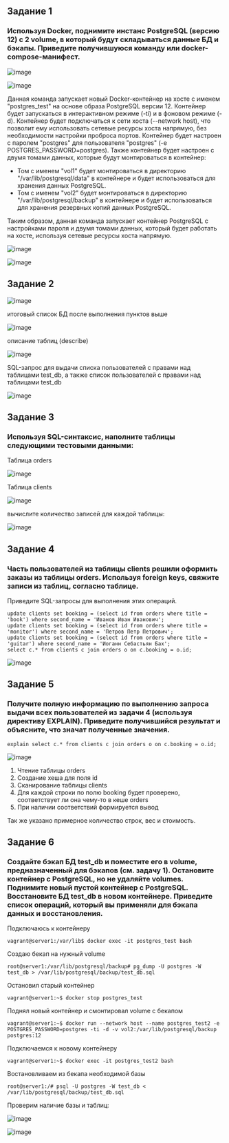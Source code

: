 ## Задание 1
### Используя Docker, поднимите инстанс PostgreSQL (версию 12) c 2 volume, в который будут складываться данные БД и бэкапы. Приведите получившуюся команду или docker-compose-манифест.

![image](https://github.com/dikalov/devops-28/assets/126553776/b8dfcae1-9a88-4c8c-9a5c-baba932da3a4)

![image](https://github.com/dikalov/devops-28/assets/126553776/91508738-cc10-4b5b-9333-933db3970ced)

Данная команда запускает новый Docker-контейнер на хосте с именем "postgres_test" на основе образа PostgreSQL версии 12. Контейнер будет запускаться в интерактивном режиме (-ti) и в фоновом режиме (-d). Контейнер будет подключаться к сети хоста (--network host), что позволит ему использовать сетевые ресурсы хоста напрямую, без необходимости настройки проброса портов. Контейнер будет настроен с паролем "postgres" для пользователя "postgres" (-e POSTGRES_PASSWORD=postgres). Также контейнер будет настроен с двумя томами данных, которые будут монтироваться в контейнер: 

- Том с именем "vol1" будет монтироваться в директорию "/var/lib/postgresql/data" в контейнере и будет использоваться для хранения данных PostgreSQL. 
- Том с именем "vol2" будет монтироваться в директорию "/var/lib/postgresql/backup" в контейнере и будет использоваться для хранения резервных копий данных PostgreSQL.

Таким образом, данная команда запускает контейнер PostgreSQL с настройками пароля и двумя томами данных, который будет работать на хосте, используя сетевые ресурсы хоста напрямую.

![image](https://github.com/dikalov/devops-28/assets/126553776/b4b4a1ad-6033-4ed5-88b6-3be307912d25)


![image](https://github.com/dikalov/devops-28/assets/126553776/5356bfee-c97a-4c77-9963-ef4603694f48)

## Задание 2

![image](https://github.com/dikalov/devops-28/assets/126553776/13f02c51-544b-4cf1-b5e6-044431c12fbe)

итоговый список БД после выполнения пунктов выше

![image](https://github.com/dikalov/devops-28/assets/126553776/48d3b9a8-9c8e-423c-b781-14ddd250ee9c)

описание таблиц (describe)

![image](https://github.com/dikalov/devops-28/assets/126553776/a7bcfd9c-3878-4864-9e12-71ec9007f015)

SQL-запрос для выдачи списка пользователей с правами над таблицами test_db, а также список пользователей с правами над таблицами test_db

![image](https://github.com/dikalov/devops-28/assets/126553776/7ce5544a-a721-4c9a-b5e8-829e3f7ef6b7)

## Задание 3
### Используя SQL-синтаксис, наполните таблицы следующими тестовыми данными:

Таблица orders

![image](https://github.com/dikalov/devops-28/assets/126553776/01210a9e-2560-4df4-ab5c-a2d1579b48b0)

Таблица clients

![image](https://github.com/dikalov/devops-28/assets/126553776/08a722cb-89a2-435f-97ff-0b981262519c)

вычислите количество записей для каждой таблицы:

![image](https://github.com/dikalov/devops-28/assets/126553776/32bd0539-0c07-4964-b764-52ea713051c1)

## Задание 4
### Часть пользователей из таблицы clients решили оформить заказы из таблицы orders. Используя foreign keys, свяжите записи из таблиц, согласно таблице.

Приведите SQL-запросы для выполнения этих операций.
```
update clients set booking = (select id from orders where title = 'book') where second_name = 'Иванов Иван Иванович';
update clients set booking = (select id from orders where title = 'monitor') where second_name = 'Петров Петр Петрович';
update clients set booking = (select id from orders where title = 'guitar') where second_name = 'Иоганн Себастьян Бах';
select c.* from clients c join orders o on c.booking = o.id;
```
![image](https://github.com/dikalov/devops-28/assets/126553776/95bec594-59f2-44f0-90d6-f0476f98a867)

## Задание 5
### Получите полную информацию по выполнению запроса выдачи всех пользователей из задачи 4 (используя директиву EXPLAIN). Приведите получившийся результат и объясните, что значат полученные значения.

```
explain select c.* from clients c join orders o on c.booking = o.id;
```
![image](https://github.com/dikalov/devops-28/assets/126553776/3179abd8-025c-4b7a-ab10-3255a1afa777)

1) Чтение таблицы orders
2) Создание хеша для поля id
3) Сканирование таблицы clients
4) Для каждой строки по полю booking будет проверено, соответствует ли она чему-то в кеше orders
5) При наличии соответствий формируется вывод

Так же указано примерное количество строк, вес и стоимость.

## Задание 6
### Создайте бэкап БД test_db и поместите его в volume, предназначенный для бэкапов (см. задачу 1). Остановите контейнер с PostgreSQL, но не удаляйте volumes. Поднимите новый пустой контейнер с PostgreSQL. Восстановите БД test_db в новом контейнере. Приведите список операций, который вы применяли для бэкапа данных и восстановления.

Подключаюсь к контейнеру
```
vagrant@server1:/var/lib$ docker exec -it postgres_test bash
```
Создаю бекап на нужный volume
```
root@server1:/var/lib/postgresql/backup# pg_dump -U postgres -W test_db > /var/lib/postgresql/backup/test_db.sql
```
Остановил старый контейнер
```
vagrant@server1:~$ docker stop postgres_test
```
Поднял новый контейнер и смонтировал volume с бекапом
```
vagrant@server1:~$ docker run --network host --name postgres_test2 -e POSTGRES_PASSWORD=postgres -ti -d -v vol2:/var/lib/postgresql/backup postgres:12
```
Подключаемся к новому контейнеру
```
vagrant@server1:~$ docker exec -it postgres_test2 bash
```
Востановливаем из бекапа необходимой базы
```
root@server1:/# psql -U postgres -W test_db < /var/lib/postgresql/backup/test_db.sql
```
Проверим наличие базы и таблиц:

![image](https://github.com/dikalov/devops-28/assets/126553776/ec771dc2-e8c6-49bc-9e02-0f25cc571ffe)

![image](https://github.com/dikalov/devops-28/assets/126553776/f211124d-ee3d-4935-8661-a6a5b2987466)

